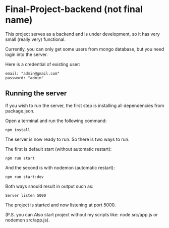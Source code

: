 # Final-Project-backend (not final name)

This project serves as a backend and is under development, so it has very small (really very) functional.

Currently, you can only get some users from mongo database, but you need login into the server. 

Here is a credential of existing user:

```
email: "admin@gmail.com"
password: "admin"
```

## Running the server
If you wish to run the server, the first step is installing all dependencies from package.json.

Open a terminal and run the following command:

```
npm install 
```

The server is now ready to run. So there is two ways to run. 

The first is default start (without automatic restart):

```
npm run start
```

And the second is with nodemon (automatic restart):

```
npm run start:dev
```

Both ways should result in output such as:

```
Server listen 5000
```

The project is started and now listening at port 5000.

(P.S. you can Also start project without my scripts like: node src/app.js or nodemon src/app.js).
